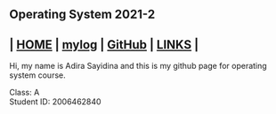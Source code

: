 ## Operating System 2021-2
| [HOME](https://adirasayidina.github.io/os212/) | [mylog](TXT/mylog.txt) | [GitHub](https://github.com/adirasayidina) | [LINKS](/links.md/) |
---

Hi, my name is Adira Sayidina and this is my github page for operating system course.

Class: A <br>
Student ID: 2006462840
